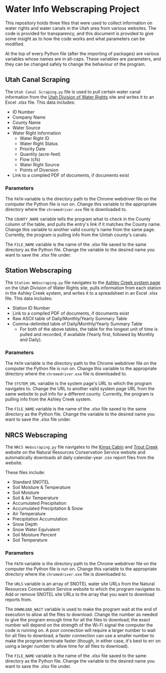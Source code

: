 # Water Info Webscraping Project

This repository holds three files that were used to collect information on water rights and water canals in the Utah area from various websites. The code is provided for transparency, and this document is provided to give some insight as to how the code works and what parameters can be modified.

At the top of every Python file (after the importing of packages) are various variables whose names are in all-caps. These variables are parameters, and they can be changed safely to change the behaviour of the program.

## Utah Canal Scraping

The `Utah Canal Scraping.py` file is used to pull certain water canal information from the [Utah Division of Water Rights](https://waterrights.utah.gov/canalinfo/canal_owners.asp) site and writes it to an Excel .xlsx file. This data includes:

- ID Number
- Company Name
- County Name
- Water Source
- Water Right Information
  - Water Right ID
  - Water Right Status
  - Priority Date
  - Quantity (acre-feet)
  - Flow (cfs)
  - Water Right Source
  - Points of Diversion
- Link to a compiled PDF of documents, if documents exist

### Parameters

The `PATH` variable is the directory path to the Chrome webdriver file on the computer the Python file is run on. 
Change this variable to the appropriate directory where the `chromedriver.exe` file is downloaded to.

The `COUNTY_NAME` variable tells the program what to check in the County column of the table, and pulls the entry's link if it matches the County name.
Change this variable to another valid county's name from the same page.
Currently, the program is pulling info from the Uintah county's canals.

The `FILE_NAME` variable is the name of the .xlsx file saved to the same directory as the Python file.
Change the variable to the desired name you want to save the .xlsx file under.

## Station Webscraping

The `Station Webscraping.py` file navigates to the [Ashley Creek system page](https://www.waterrights.utah.gov/distribution/WaterRecords.asp?system_name=ASHLEY%20CREEK) on the Utah Division of Water Rights site, pulls information from each station in the Ashley Creek system, and writes it to a spreadsheet in an Excel .xlsx file. This data includes:

- Station ID Number
- Link to a compiled PDF of documents, if documents exist
- Raw ASCII table of Daily/Monthly/Yearly Summary Table
- Comma-delimited table of Daily/Monthly/Yearly Summary Table
  - For both of the above tables, the table for the longest unit of time is pulled and recorded, if available (Yearly first, followed by Monthly and Daily).

### Parameters

The `PATH` variable is the directory path to the Chrome webdriver file on the computer the Python file is run on. Change this variable to the appropriate directory where the `chromedriver.exe` file is downloaded to.

The `SYSTEM_URL` variable is the system page's URL to which the program navigates to.
Change the URL to another valid system page URL from the same website to pull info for a different county.
Currently, the program is pulling info from the Ashley Creek system.

The `FILE_NAME` variable is the name of the .xlsx file saved to the same directory as the Python file.
Change the variable to the desired name you want to save the .xlsx file under.

## NRCS Webscraping

The `NRCS Webscraping.py` file navigates to the [Kings Cabin](https://wcc.sc.egov.usda.gov/nwcc/site?sitenum=559) and [Trout Creek](https://wcc.sc.egov.usda.gov/nwcc/site?sitenum=833) website on the Natural Resources Conservation Service website and automatically downloads all daily calendar-year .csv report files from the website.

These files include:

- Standard SNOTEL
- Soil Moisture & Temperature
- Soil Moisture
- Soil & Air Temperature
- Accumulated Precipitation
- Accumulated Precipitation & Snow
- Air Temperature
- Precipitation Accumulation
- Snow Depth
- Snow Water Equivalent
- Soil Moisture Percent
- Soil Temperature

### Parameters

The `PATH` variable is the directory path to the Chrome webdriver file on the computer the Python file is run on. 
Change this variable to the appropriate directory where the `chromedriver.exe` file is downloaded to.

The `URLS` variable is an array of SNOTEL water site URLs from the Natural Resources Conversation Service website to which the program navigates to.
Add or remove SNOTEL site URLs to the array that you want to download reports from.

The `DOWNLOAD_WAIT` variable is used to make the program wait at the end of execution to allow all the files to download.
Change the number as needed to give the program enough time for all the files to download; the exact number will depend on the strength of the Wi-Fi signal the computer the code is running on. A poor connection will require a larger number to wait for all files to download; a faster connection can use a smaller number to make the program terminate faster (though, in either case, it's best to err on using a larger number to allow time for all files to download).

The `FILE_NAME` variable is the name of the .xlsx file saved to the same directory as the Python file.
Change the variable to the desired name you want to save the .xlsx file under.

